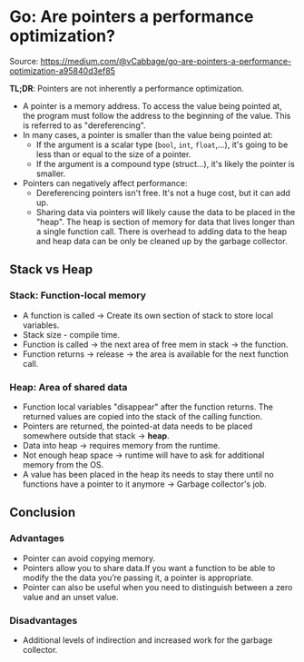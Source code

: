 # Go: Are pointers a performance optimization?

Source: https://medium.com/@vCabbage/go-are-pointers-a-performance-optimization-a95840d3ef85

**TL;DR**: Pointers are not inherently a performance optimization.

- A pointer is a memory address. To access the value being pointed at, the program must follow the address to the beginning of the value. This is referred to as "dereferencing".
- In many cases, a pointer is smaller than the value being pointed at:
  - If the argument is a scalar type (`bool`, `int`, `float`,...), it's going to be less than or equal to the size of a pointer.
  - If the argument is a compound type (struct...), it's likely the pointer is smaller.
- Pointers can negatively affect performance:
  - Dereferencing pointers isn't free. It's not a huge cost, but it can add up.
  - Sharing data via pointers will likely cause the data to be placed in the "heap". The heap is section of memory for data that lives longer than a single function call. There is overhead to adding data to the heap and heap data can be only be cleaned up by the garbage collector.

## Stack vs Heap

### Stack: Function-local memory

- A function is called -> Create its own section of stack to store local variables.
- Stack size - compile time.
- Function is called -> the next area of free mem in stack -> the function.
- Function returns -> release -> the area is available for the next function call.

### Heap: Area of shared data

- Function local variables "disappear" after the function returns. The returned values are copied into the stack of the calling function.
- Pointers are returned, the pointed-at data needs to be placed somewhere outside that stack -> **heap**.
- Data into heap -> requires memory from the runtime.
- Not enough heap space -> runtime will have to ask for additional memory from the OS.
- A value has been placed in the heap its needs to stay there until no functions have a pointer to it anymore -> Garbage collector's job.

## Conclusion

### Advantages

- Pointer can avoid copying memory.
- Pointers allow you to share data.If you want a function to be able to modify the the data you’re passing it, a pointer is appropriate.
- Pointer can also be useful when you need to distinguish between a zero value and an unset value.

### Disadvantages

- Additional levels of indirection and increased work for the garbage collector.
